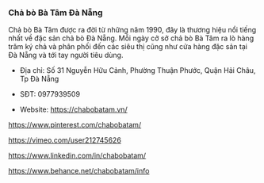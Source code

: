 ### Chả bò Bà Tâm Đà Nẵng

Chả bò Bà Tâm được ra đời từ những năm 1990, đây là thương hiệu nổi tiếng nhất về đặc sản chả bò Đà Nẵng. Mỗi ngày cở sở chả bò Bà Tâm ra lò hàng trăm ký chả và phân phối đến các siêu thị cũng như cửa hàng đặc sản tại Đà Nẵng và tới tay người tiêu dùng.

- Địa chỉ: Số 31 Nguyễn Hữu Cảnh, Phường Thuận Phước, Quận Hải Châu, Tp Đà Nẵng

- SĐT: 0977939509

- Website: https://chabobatam.vn/

https://www.pinterest.com/chabobatam/

https://vimeo.com/user212745626

https://www.linkedin.com/in/chabobatam/

https://www.behance.net/chabobatam/info

